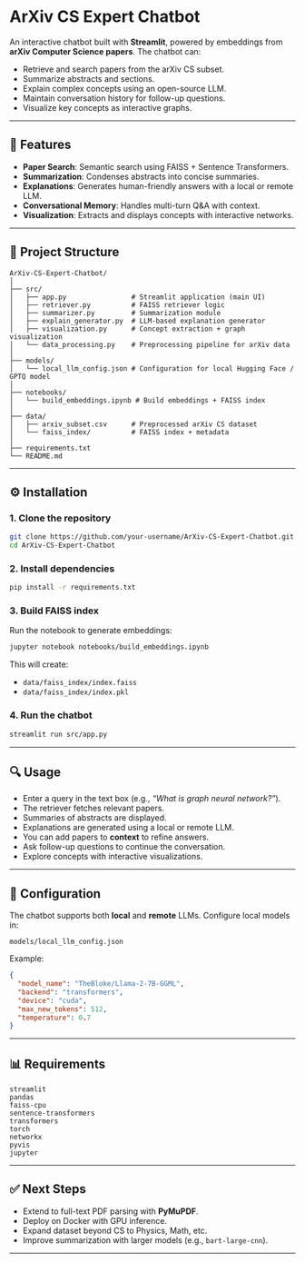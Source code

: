 # ArXiv CS Expert Chatbot

An interactive chatbot built with **Streamlit**, powered by embeddings from **arXiv Computer Science papers**. The chatbot can:

* Retrieve and search papers from the arXiv CS subset.
* Summarize abstracts and sections.
* Explain complex concepts using an open-source LLM.
* Maintain conversation history for follow-up questions.
* Visualize key concepts as interactive graphs.

---

## 🚀 Features

* **Paper Search**: Semantic search using FAISS + Sentence Transformers.
* **Summarization**: Condenses abstracts into concise summaries.
* **Explanations**: Generates human-friendly answers with a local or remote LLM.
* **Conversational Memory**: Handles multi-turn Q\&A with context.
* **Visualization**: Extracts and displays concepts with interactive networks.

---

## 📂 Project Structure

```
ArXiv-CS-Expert-Chatbot/
│
├── src/
│   ├── app.py                # Streamlit application (main UI)
│   ├── retriever.py          # FAISS retriever logic
│   ├── summarizer.py         # Summarization module
│   ├── explain_generator.py  # LLM-based explanation generator
│   ├── visualization.py      # Concept extraction + graph visualization
│   └── data_processing.py    # Preprocessing pipeline for arXiv data
│
├── models/
│   └── local_llm_config.json # Configuration for local Hugging Face / GPTQ model
│
├── notebooks/
│   └── build_embeddings.ipynb # Build embeddings + FAISS index
│
├── data/
│   ├── arxiv_subset.csv      # Preprocessed arXiv CS dataset
│   └── faiss_index/          # FAISS index + metadata
│
├── requirements.txt
└── README.md
```

---

## ⚙️ Installation

### 1. Clone the repository

```bash
git clone https://github.com/your-username/ArXiv-CS-Expert-Chatbot.git
cd ArXiv-CS-Expert-Chatbot
```

### 2. Install dependencies

```bash
pip install -r requirements.txt
```

### 3. Build FAISS index

Run the notebook to generate embeddings:

```bash
jupyter notebook notebooks/build_embeddings.ipynb
```

This will create:

* `data/faiss_index/index.faiss`
* `data/faiss_index/index.pkl`

### 4. Run the chatbot

```bash
streamlit run src/app.py
```

---

## 🔍 Usage

* Enter a query in the text box (e.g., *“What is graph neural network?”*).
* The retriever fetches relevant papers.
* Summaries of abstracts are displayed.
* Explanations are generated using a local or remote LLM.
* You can add papers to **context** to refine answers.
* Ask follow-up questions to continue the conversation.
* Explore concepts with interactive visualizations.

---

## 🧠 Configuration

The chatbot supports both **local** and **remote** LLMs. Configure local models in:

```
models/local_llm_config.json
```

Example:

```json
{
  "model_name": "TheBloke/Llama-2-7B-GGML",
  "backend": "transformers",
  "device": "cuda",
  "max_new_tokens": 512,
  "temperature": 0.7
}
```

---

## 📊 Requirements

```
streamlit
pandas
faiss-cpu
sentence-transformers
transformers
torch
networkx
pyvis
jupyter
```

---

## ✅ Next Steps

* Extend to full-text PDF parsing with **PyMuPDF**.
* Deploy on Docker with GPU inference.
* Expand dataset beyond CS to Physics, Math, etc.
* Improve summarization with larger models (e.g., `bart-large-cnn`).

---

